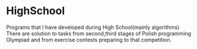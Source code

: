 # HighSchool
Programs that I have developed during High School(mainly algorithms)
There are solution to tasks from second,third stages of Polish programming Olympiad and from exercise contests preparing to that competition.


